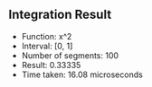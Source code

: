 
## Integration Result
- Function: x^2
- Interval: [0, 1]
- Number of segments: 100
- Result: 0.33335
- Time taken: 16.08 microseconds


